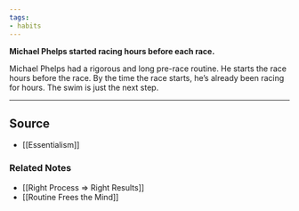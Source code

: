```yaml
---
tags:
- habits
---
```

**Michael Phelps started racing hours before each race.**

Michael Phelps had a rigorous and long pre-race routine. He starts the race hours before the race. By the time the race starts, he’s already been racing for hours. The swim is just the next step. 

---

## Source
- [[Essentialism]]

### Related Notes
- [[Right Process ⇒ Right Results]]
- [[Routine Frees the Mind]]